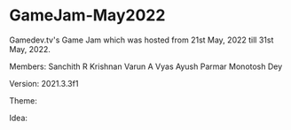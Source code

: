 # GameJam-May2022
Gamedev.tv's Game Jam which was hosted from 21st May, 2022 till 31st May, 2022.

Members:
Sanchith R Krishnan
Varun A Vyas
Ayush Parmar
Monotosh Dey

Version: 2021.3.3f1

Theme: 

Idea: 